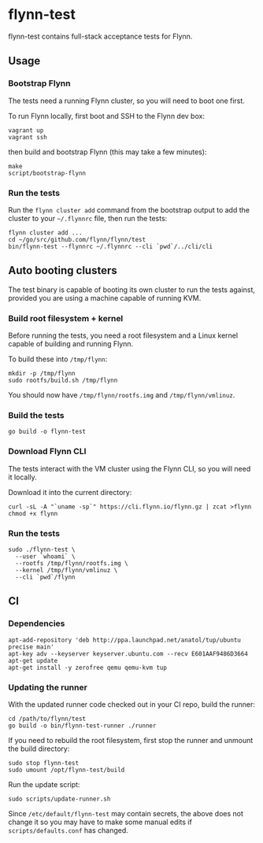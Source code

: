 # flynn-test

flynn-test contains full-stack acceptance tests for Flynn.

## Usage

### Bootstrap Flynn

The tests need a running Flynn cluster, so you will need to boot one first.

To run Flynn locally, first boot and SSH to the Flynn dev box:

```text
vagrant up
vagrant ssh
```

then build and bootstrap Flynn (this may take a few minutes):

```text
make
script/bootstrap-flynn
```

### Run the tests

Run the `flynn cluster add` command from the bootstrap output to add the cluster to your `~/.flynnrc` file, then run the tests:

```text
flynn cluster add ...
cd ~/go/src/github.com/flynn/flynn/test
bin/flynn-test --flynnrc ~/.flynnrc --cli `pwd`/../cli/cli
```

## Auto booting clusters

The test binary is capable of booting its own cluster to run the tests against, provided you are using a machine capable of running KVM.

### Build root filesystem + kernel

Before running the tests, you need a root filesystem and a Linux kernel capable of building and running Flynn.

To build these into `/tmp/flynn`:

```text
mkdir -p /tmp/flynn
sudo rootfs/build.sh /tmp/flynn
```

You should now have `/tmp/flynn/rootfs.img` and `/tmp/flynn/vmlinuz`.

### Build the tests

```text
go build -o flynn-test
```

### Download Flynn CLI

The tests interact with the VM cluster using the Flynn CLI, so you will need it locally.

Download it into the current directory:

```text
curl -sL -A "`uname -sp`" https://cli.flynn.io/flynn.gz | zcat >flynn
chmod +x flynn
```

### Run the tests

```text
sudo ./flynn-test \
  --user `whoami` \
  --rootfs /tmp/flynn/rootfs.img \
  --kernel /tmp/flynn/vmlinuz \
  --cli `pwd`/flynn
```

## CI

### Dependencies

```text
apt-add-repository 'deb http://ppa.launchpad.net/anatol/tup/ubuntu precise main'
apt-key adv --keyserver keyserver.ubuntu.com --recv E601AAF9486D3664
apt-get update
apt-get install -y zerofree qemu qemu-kvm tup
```

### Updating the runner

With the updated runner code checked out in your CI repo, build the runner:

```text
cd /path/to/flynn/test
go build -o bin/flynn-test-runner ./runner
```

If you need to rebuild the root filesystem, first stop the runner and unmount the build directory:

```
sudo stop flynn-test
sudo umount /opt/flynn-test/build
```

Run the update script:

```
sudo scripts/update-runner.sh
```

Since `/etc/default/flynn-test` may contain secrets, the above does not change it so you may have to make some manual edits if `scripts/defaults.conf` has changed.

